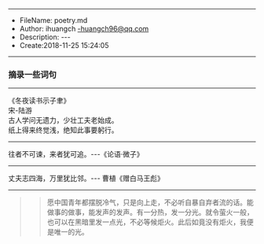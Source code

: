 ___
- FileName: poetry.md
- Author: ihuangch -huangch96@qq.com
- Description: ---
- Create:2018-11-25 15:24:05
___

### 摘录一些词句

___
《冬夜读书示子聿》  
宋-陆游  
古人学问无遗力，少壮工夫老始成。  
纸上得来终觉浅，绝知此事要躬行。  


___
往者不可谏，来者犹可追。---《论语·微子》

___
丈夫志四海，万里犹比邻。--- 曹植《赠白马王彪》

___
>> 愿中国青年都摆脱冷气，只是向上走，不必听自暴自弃者流的话。能做事的做事，能发声的发声。有一分热，发一分光。就令萤火一般，也可以在黑暗里发一点光，不必等候炬火。此后如竟没有炬火，我便是唯一的光。
